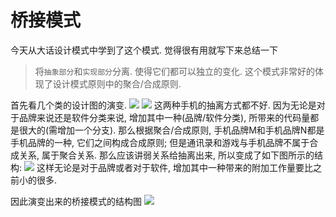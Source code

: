 # 桥接模式

今天从大话设计模式中学到了这个模式. 觉得很有用就写下来总结一下

>将`抽象部分`和`实现部分`分离. 使得它们都可以独立的变化.
这个模式非常好的体现了设计模式原则中的聚合/合成原则. 

首先看几个类的设计图的演变.
![](https://img2018.cnblogs.com/blog/1216080/201904/1216080-20190417183606308-1507955385.png)
![](https://img2018.cnblogs.com/blog/1216080/201904/1216080-20190417183630039-253323452.png)
这两种手机的抽离方式都不好. 因为无论是对于品牌来说还是软件分类来说, 增加其中一种(品牌/软件分类), 所带来的代码量都是很大的(需增加一个分支).
那么根据聚合/合成原则, 手机品牌M和手机品牌N都是手机品牌的一种, 它们之间构成合成原则;  但是通讯录和游戏与手机品牌不属于合成关系, 属于聚合关系. 那么应该讲弱关系给抽离出来, 所以变成了如下图所示的结构:
![](https://img2018.cnblogs.com/blog/1216080/201904/1216080-20190417184034187-1415774055.png)
这样无论是对于品牌或者对于软件, 增加其中一种带来的附加工作量要比之前小的很多.

因此演变出来的桥接模式的结构图
![](https://img2018.cnblogs.com/blog/1216080/201904/1216080-20190417184422652-1573006502.png)
